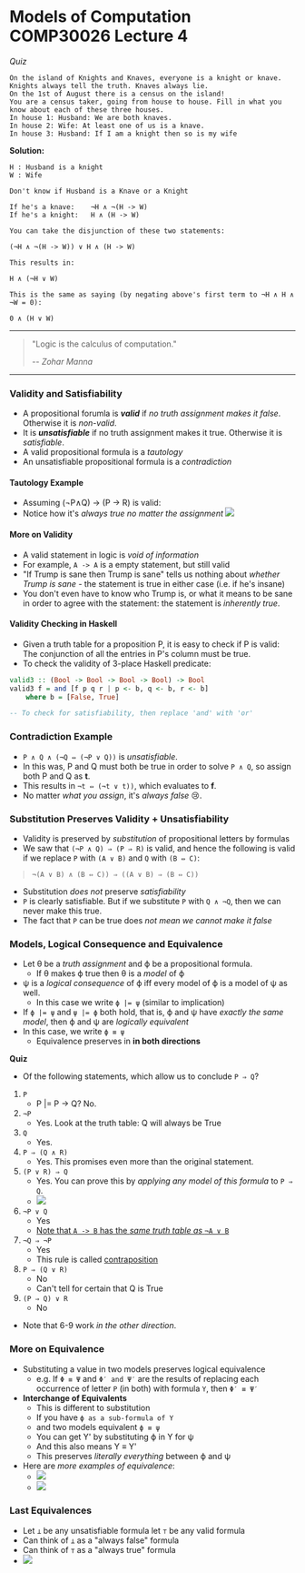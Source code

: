 Models of Computation COMP30026 Lecture 4
=========================================

*Quiz*
```
On the island of Knights and Knaves, everyone is a knight or knave.
Knights always tell the truth. Knaves always lie.
On the 1st of August there is a census on the island!
You are a census taker, going from house to house. Fill in what you
know about each of these three houses.
In house 1: Husband: We are both knaves.
In house 2: Wife: At least one of us is a knave.
In house 3: Husband: If I am a knight then so is my wife
```
**Solution:**
```
H : Husband is a knight
W : Wife

Don't know if Husband is a Knave or a Knight

If he's a knave: 	¬H ∧ ¬(H -> W)
If he's a knight:	H ∧ (H -> W)

You can take the disjunction of these two statements:

(¬H ∧ ¬(H -> W)) ∨ H ∧ (H -> W)

This results in:

H ∧ (¬H ∨ W)

This is the same as saying (by negating above's first term to ¬H ∧ H ∧ ¬W = 0):

0 ∧ (H ∨ W)
```
<hr></hr>

> "Logic is the calculus of computation."
>
> -- <cite>Zohar Manna</cite>

<hr></hr>

### Validity and Satisfiability
- A propositional forumla is ***valid*** if *no truth assignment makes it false*. Otherwise it is *non-valid*. 
- It is ***unsatisfiable*** if no truth assignment makes it true. Otherwise it is *satisfiable*.
- A valid propositional formula is a *tautology*
- An unsatisfiable propositional formula is a *contradiction*

#### Tautology Example
- Assuming (¬P∧Q) -> (P -> R) is valid:
- Notice how it's *always true no matter the assignment*
![](lec4/lec40.png)

#### More on Validity
- A valid statement in logic is *void of information*
- For example, `A -> A` is a empty statement, but still valid
- "If Trump is sane then Trump is sane" tells us nothing about *whether Trump is sane* - the statement is true in either case (i.e. if he's insane)
- You don't even have to know who Trump is, or what it means to be sane in order to agree with the statement: the statement is *inherently true*.

#### Validity Checking in Haskell
- Given a truth table for a proposition P, it is easy to check if P is valid: The conjunction of all the entries in P's column must be true.
- To check the validity of 3-place Haskell predicate:
```Haskell
valid3 :: (Bool -> Bool -> Bool -> Bool) -> Bool
valid3 f = and [f p q r | p <- b, q <- b, r <- b]
	where b = [False, True]

-- To check for satisfiability, then replace 'and' with 'or'
```

### Contradiction Example
- `P ∧ Q ∧ (¬Q ⇔ (¬P ∨ Q))` is *unsatisfiable*.
- In this was, P and Q must both be true in order to solve `P ∧ Q`, so assign both P and Q as **t**.
- This results in `¬t ⇔ (¬t ∨ t))`, which evaluates to **f**.
- No matter *what you assign*, it's *always false* :cry:.

### Substitution Preserves Validity + Unsatisfiability
- Validity is preserved by *substitution* of propositional letters by formulas
- We saw that `(¬P ∧ Q) ⇒ (P ⇒ R)` is valid, and hence the following is valid if we replace `P` with `(A ∨ B)` and `Q` with `(B ⇔ C)`:

> `¬(A ∨ B) ∧ (B ⇔ C)) ⇒ ((A ∨ B) ⇒ (B ⇔ C))`

- Substitution *does not* preserve *satisfiability*
- `P` is clearly satisfiable. But if we substitute `P` with `Q ∧ ¬Q`, then we can never make this true.
- The fact that `P` can be true does *not mean we cannot make it false*

### Models, Logical Consequence and Equivalence
- Let θ be a *truth assignment* and ϕ be a propositional formula.
	- If θ makes ϕ true then θ is a *model* of ϕ
- ψ is a *logical consequence* of ϕ iff every model of ϕ is a model of ψ as well.
	- In this case we write `ϕ |= ψ` (similar to implication)
- If `ϕ |= ψ` and `ψ |= ϕ` both hold, that is, ϕ and ψ have *exactly the same model*, then ϕ and ψ are *logically equivalent*
- In this case, we write `ϕ ≡ ψ` 
	- Equivalence preserves in **in both directions**

**Quiz**
- Of the following statements, which allow us to conclude `P ⇒ Q`?
1. `P`
	- P |= P -> Q? No.
2. `¬P`
	- Yes. Look at the truth table: Q will always be True
3. `Q`
	- Yes. 	
4. `P ⇒ (Q ∧ R)`
	-  Yes. This promises even more than the original statement.
5. `(P ∨ R) ⇒ Q`
	- Yes. You can prove this by *applying any model of this formula* to `P ⇒ Q`.
	- ![](lec4/lec41.png)
6. `¬P ∨ Q`
	- Yes
	- [Note that `A -> B` has the *same truth table as* `¬A ∨ B`](lec3.md#implication)
7. `¬Q ⇒ ¬P`
	- Yes
	- This rule is called [contraposition](https://en.wikipedia.org/wiki/Contraposition)
8. `P ⇒ (Q ∨ R)`
	- No
	- Can't tell for certain that Q is True
9. `(P ⇒ Q) ∨ R`
	- No
- Note that 6-9 work *in the other direction*.

### More on Equivalence
- Substituting a value in two models preserves logical equivalence
	- e.g. If `Φ ≡ Ψ` and `Φ′ and Ψ′` are the results of replacing each occurrence of letter `P` (in both) with formula `Υ`, then `Φ′ ≡ Ψ′`
- **Interchange of Equivalents**
	- This is different to substitution
	- If you have `ϕ as a sub-formula of Y`
	- and two models equivalent `ϕ ≡ ψ`
	- You can get Y' by substituting ϕ in Y for ψ 
	- And this also means Y ≡ Y'
	- This preserves *literally everything* between ϕ and ψ
- Here are *more examples of equivalence*:
	- ![](lec4/lec43.png)
	- ![](lec4/lec44.png)

### Last Equivalences
- Let `⊥` be any unsatisfiable formula let `⊤` be any valid formula
- Can think of `⊥` as a "always false" formula
- Can think of `⊤` as a "always true" formula
- ![](lec4/lec42.png)

